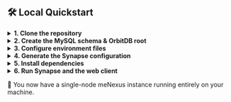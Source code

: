 ## 🛠️ Local Quickstart

<details>
<summary><strong>1. Clone the repository</strong></summary>

```bash
git clone https://github.com/Malifex-LLC/meNexus-platform.git
cd meNexus-platform
```

</details>

<details>
<summary><strong>2. Create the MySQL schema & OrbitDB root</strong></summary>

Generate the MySQL schema via the provided SQL script

```bash 
mysql -u root -p < services/synapse/db/init/01-menexus_schema.sql
```

Generate the OrbitDB root (prints the address)

```bash
node services/synapse/src/utils/createGlobalUsersDB.js
```

📋 Copy the OrbitDB address shown in the terminal — you’ll need it for the `.env` file in step 3.

⚠️  You only need to generate the OrbitDB root once per development environment.

</details>

<details>
<summary><strong>3. Configure environment files</strong></summary>

```bash
cp services/synapse/.env.sample services/synapse/.env
```

Edit services/synapse/.env to reflect your environment, making sure to paste the GLOBAL_USERS_DB_ADDR from step 2:

```env
# OrbitDB global users database
GLOBAL_USERS_DB_ADDR=/orbitdb/...   # paste from step 2
```

Also create apps/client-web/.env:

```env
VITE_API_BASE_URL=http://localhost:3001
VITE_WS_BASE_URL=ws://localhost:3001
```

</details>

<details>
<summary><strong>4. Generate the Synapse configuration</strong></summary>

```bash
pnpm run init:synapse-config:local
```
This creates a new synapse-config.json and a local private key (stored in services/synapse/secrets/, which is gitignored).

</details>

<details>
<summary><strong>5. Install dependencies</strong></summary>

```bash
pnpm install             # install all packages in the monorepo
pnpm approve-builds      # approve native builds for @ipshipyard/node-datachannel
```

</details>

<details>
<summary><strong>6. Run Synapse and the web client</strong></summary>

```bash
# Terminal 1 – Start back-end
pnpm run dev:synapse     # Synapse API on http://localhost:3001

# Terminal 2 – Start front-end
pnpm run dev:client      # Vite dev server on http://localhost:5173
```

🌐 Open [http://localhost:5173](http://localhost:5173) in your browser, register a user, and start exploring.

⚠️ Keep both terminals open; the backend and frontend need to run simultaneously.
</details>



🎉 You now have a single-node meNexus instance running entirely on your machine.
